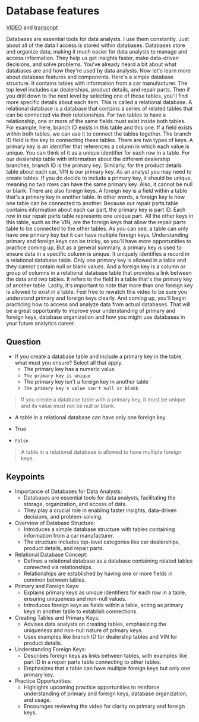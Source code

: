 # Database features

[VIDEO](./resources/2_VIDEO_Database-features.mp4) and [transcript](./resources/2_VIDEO_Database-features.txt)

Databases are essential tools for data analysts. I use them constantly. Just about all of the data I access is stored within databases. Databases store and organize data, making it much easier for data analysts to manage and access information. They help us get insights faster, make data-driven decisions, and solve problems. You've already heard a bit about what databases are and how they're used by data analysts. Now let's learn more about database features and components. Here's a simple database structure. It contains tables with information from a car manufacturer. The top level includes car dealerships, product details, and repair parts. Then if you drill down to the next level by selecting one of those tables, you'll find more specific details about each item. This is called a relational database. A relational database is a database that contains a series of related tables that can be connected via their relationships. For two tables to have a relationship, one or more of the same fields must exist inside both tables. For example, here, branch ID exists in this table and this one. If a field exists within both tables, we can use it to connect the tables together. The branch ID field is the key to connecting these tables. There are two types of keys. A primary key is an identifier that references a column in which each value is unique. You can think of it as a unique identifier for each row in a table. For our dealership table with information about the different dealership branches, branch ID is the primary key. Similarly, for the product details table about each car, VIN is our primary key. As an analyst you may need to create tables. If you do decide to include a primary key, it should be unique, meaning no two rows can have the same primary key. Also, it cannot be null or blank. There are also foreign keys. A foreign key is a field within a table that's a primary key in another table. In other words, a foreign key is how one table can be connected to another. Because our repair parts table contains information about each car part, the primary key is part ID. Each row in our repair parts table represents one unique part. All the other keys in this table, such as the VIN, are the foreign keys that allow the repair parts table to be connected to the other tables. As you can see, a table can only have one primary key but it can have multiple foreign keys. Understanding primary and foreign keys can be tricky, so you'll have more opportunities to practice coming up. But as a general summary, a primary key is used to ensure data in a specific column is unique. It uniquely identifies a record in a relational database table. Only one primary key is allowed in a table and they cannot contain null or blank values. And a foreign key is a column or group of columns in a relational database table that provides a link between the data and two tables. It refers to the field in a table that's the primary key of another table. Lastly, it's important to note that more than one foreign key is allowed to exist in a table. Feel free to rewatch this video to be sure you understand primary and foreign keys clearly. And coming up, you'll begin practicing how to access and analyze data from actual databases. That will be a great opportunity to improve your understanding of primary and foreign keys, database organization and how you might use databases in your future analytics career.

## Question

- If you create a database table and include a primary key in the table, what must you ensure? Select all that apply.
  - The primary key has a numeric value
  - `The primary key is unique`
  - The primary key isn't a foreign key in another table
  - `The primary key's value isn't null or blank`

> If you create a database table with a primary key, it must be unique and its value must not be null or blank.

- A table in a relational database can have only one foreign key.

- True
- `False`

> A table in a relational database is allowed to have multiple foreign keys.

## Keypoints

- Importance of Databases for Data Analysts:
  - Databases are essential tools for data analysts, facilitating the storage, organization, and access of data.
  - They play a crucial role in enabling faster insights, data-driven decisions, and problem-solving.
- Overview of Database Structure:
  - Introduces a simple database structure with tables containing information from a car manufacturer.
  - The structure includes top-level categories like car dealerships, product details, and repair parts.
- Relational Database Concept:
  - Defines a relational database as a database containing related tables connected via relationships.
  - Relationships are established by having one or more fields in common between tables.
- Primary and Foreign Keys:
  - Explains primary keys as unique identifiers for each row in a table, ensuring uniqueness and non-null values.
  - Introduces foreign keys as fields within a table, acting as primary keys in another table to establish connections.
- Creating Tables and Primary Keys:
  - Advises data analysts on creating tables, emphasizing the uniqueness and non-null nature of primary keys.
  - Uses examples like branch ID for dealership tables and VIN for product details.
- Understanding Foreign Keys:
  - Describes foreign keys as links between tables, with examples like part ID in a repair parts table connecting to other tables.
  - Emphasizes that a table can have multiple foreign keys but only one primary key.
- Practice Opportunities:
  - Highlights upcoming practice opportunities to reinforce understanding of primary and foreign keys, database organization, and usage.
  - Encourages reviewing the video for clarity on primary and foreign keys.

